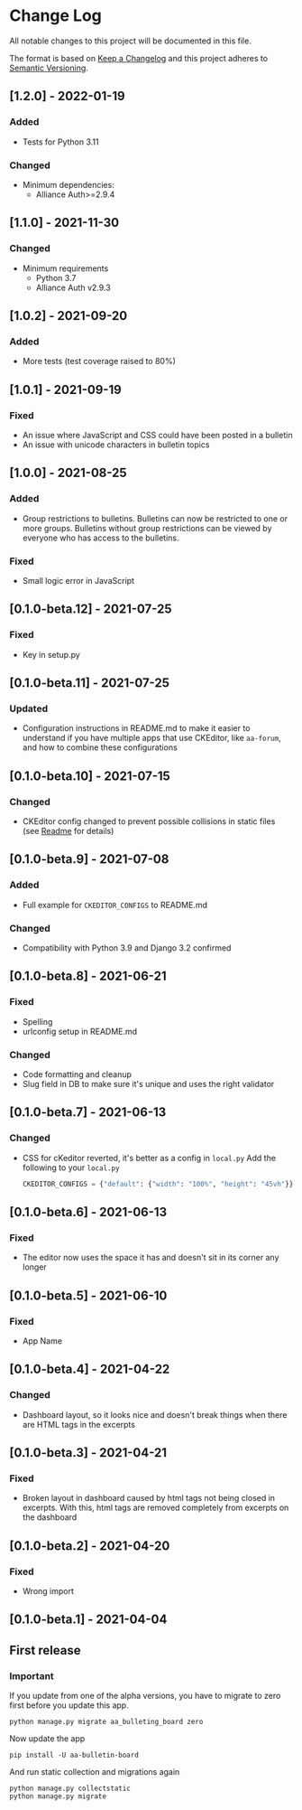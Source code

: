 # Change Log

All notable changes to this project will be documented in this file.

The format is based on [Keep a Changelog](http://keepachangelog.com/)
and this project adheres to [Semantic Versioning](http://semver.org/).


## [1.2.0] - 2022-01-19

### Added

- Tests for Python 3.11

### Changed

- Minimum dependencies:
  - Alliance Auth>=2.9.4


## [1.1.0] - 2021-11-30

### Changed

- Minimum requirements
  - Python 3.7
  - Alliance Auth v2.9.3


## [1.0.2] - 2021-09-20

### Added

- More tests (test coverage raised to 80%)


## [1.0.1] - 2021-09-19

### Fixed

- An issue where JavaScript and CSS could have been posted in a bulletin
- An issue with unicode characters in bulletin topics


## [1.0.0] - 2021-08-25

### Added

- Group restrictions to bulletins. Bulletins can now be restricted to one or more
  groups. Bulletins without group restrictions can be viewed by everyone who has
  access to the bulletins.

### Fixed

- Small logic error in JavaScript


## [0.1.0-beta.12] - 2021-07-25

### Fixed

- Key in setup.py


## [0.1.0-beta.11] - 2021-07-25

### Updated

- Configuration instructions in README.md to make it easier to understand if you
  have multiple apps that use CKEditor, like `aa-forum`, and how to combine these
  configurations


## [0.1.0-beta.10] - 2021-07-15

### Changed

- CKEditor config changed to prevent possible collisions in static files (see
  [Readme](README.md) for details)


## [0.1.0-beta.9] - 2021-07-08

### Added

- Full example for ``CKEDITOR_CONFIGS`` to README.md

### Changed

- Compatibility with Python 3.9 and Django 3.2 confirmed


## [0.1.0-beta.8] - 2021-06-21

### Fixed

- Spelling
- urlconfig setup in README.md

### Changed

- Code formatting and cleanup
- Slug field in DB to make sure it's unique and uses the right validator


## [0.1.0-beta.7] - 2021-06-13

### Changed

- CSS for cKeditor reverted, it's better as a config in `local.py`
  Add the following to your `local.py`
  ```python
  CKEDITOR_CONFIGS = {"default": {"width": "100%", "height": "45vh"}}
  ````


## [0.1.0-beta.6] - 2021-06-13

### Fixed

- The editor now uses the space it has and doesn't sit in its corner any longer


## [0.1.0-beta.5] - 2021-06-10

### Fixed

- App Name


## [0.1.0-beta.4] - 2021-04-22

### Changed

- Dashboard layout, so it looks nice and doesn't break things when there are HTML
  tags in the excerpts


## [0.1.0-beta.3] - 2021-04-21

### Fixed

- Broken layout in dashboard caused by html tags not being closed in excerpts. With
  this, html tags are removed completely from excerpts on the dashboard


## [0.1.0-beta.2] - 2021-04-20

### Fixed

- Wrong import


## [0.1.0-beta.1] - 2021-04-04

## First release

### Important

If you update from one of the alpha versions, you have to migrate to zero first
before you update this app.

```shell
python manage.py migrate aa_bulleting_board zero
```

Now update the app

```shell
pip install -U aa-bulletin-board
```

And run static collection and migrations again

```shell
python manage.py collectstatic
python manage.py migrate
```
